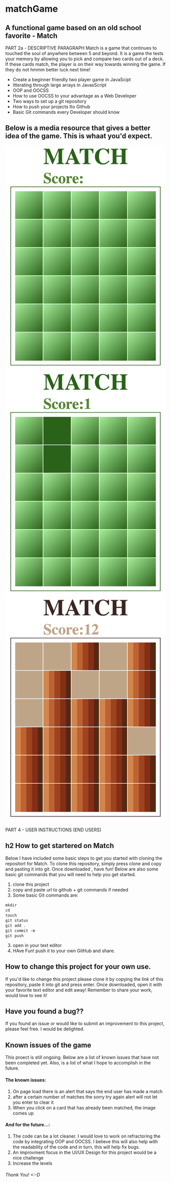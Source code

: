 # matchGame

## A functional game based on an old school favorite - Match

PART 2a - DESCRIPTIVE PARAGRAPH
Match is a game that continues to touched the soul of anywhere between 5 and beyond. It is a game the tests your memory by allowing you to pick and compare two cards out of a deck. If these cards match, the player is on their way towards winning the game. If they do not hmmm better luck next time! 

 * Create a beginner friendly two player game in JavaScipt
 * Itterating through large arrays in JavasScript
 * OOP and OOCSS
 * How to use OOCSS to your advantage as a Web Developer
 * Two ways to set up a git repository 
 * How to push your projects tto Github
 * Basic Git commands every Developer should know
 
 ## Below is a media resource that gives a better idea of the game. This is whaat you'd expect.

![This is an image](images/Match%20game%20opener.png)
![This is an image](images/Match%20game%20playing.png)
![This is an image](images/Match%20game%20level%202.png)

PART 4 - USER INSTRUCTIONS (END USERS)

## h2 How to get startered on Match

Below I have included some basic steps to get you started with cloning the repositort for Match. To clone this repository, simply press clone and copy and pasting it into git. Once downloaded , have fun! Below are also some basic git commands that you will need to help you get started.

1. clone this project
2. copy and paste url to github + git commands if needed
5. Some basic Git commands are:
```
mkdir
cd
touch
git status
git add .
git commit -m
git push 
```
3. open in your text editor 
4. HAve Fun! push it to your own GitHub and share.

## How to change this project for your own use.

If you'd like to change this project please clone it by copying the link of this repository, paste it into git and press enter. Once downloaded, open it with your favorite text editor and edit away! Remember to share your work, would love to see it!

## Have you found a bug??

If you found an issue or would like to submit an improvement to this project, please feel free. I would be delighted.

## Known issues of the game

This proect is still ongoing. Below are a list of known issues that have not been completed yet. Also, is a list of what I hope to accomplish in the future.

#### The known issues: 

1. On page load there is an alert that says the end user has made a match
2. after a certain number of matches the sorry try again alert will not let you enter to clear it
3. When you click on a card that has already been matched, the image comes up

#### And for the future...:

1. The code can be a lot cleaner. I would love to work on refractoring the code by integrating OOP and OOCSS. I believe this will also help with the readability of the code and in turn, this will help fix bugs.
2. An improvment focus in the UI/UX Design for this project would be a nice challenge
3. Increase the levels

###### Thank You!  <:-D
